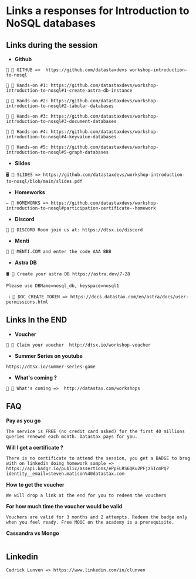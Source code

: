 # Links a responses for Introduction to NoSQL databases

## Links during the session

- **Github**

```
🔔 🔗 GITHUB =>  https://github.com/datastaxdevs workshop-introduction-to-nosql

🔔 🔗 Hands-on #1: https://github.com/datastaxdevs/workshop-introduction-to-nosql#1-create-astra-db-instance

🔔 🔗 Hands-on #2: https://github.com/datastaxdevs/workshop-introduction-to-nosql#2-tabular-databases

🔔 🔗 Hands-on #3: https://github.com/datastaxdevs/workshop-introduction-to-nosql#3-document-databases

🔔 🔗 Hands-on #4: https://github.com/datastaxdevs/workshop-introduction-to-nosql#4-keyvalue-databases

🔔 🔗 Hands-on #5: https://github.com/datastaxdevs/workshop-introduction-to-nosql#5-graph-databases
```

- **Slides**

```
🖥️ 🔗 SLIDES => https://github.com/datastaxdevs/workshop-introduction-to-nosql/blob/main/slides.pdf
```

- **Homeworks**

```
✏️ 🔗 HOMEWORKS => https://github.com/datastaxdevs/workshop-introduction-to-nosql#participation-certificate--homework
```

- **Discord**

```
💬 🔗 DISCORD Room join us at: https://dtsx.io/discord
```

- **Menti**

```
🎲 🔗 MENTI.COM and enter the code AAA BBB
```

- **Astra DB**

```
🛢️ 🔗 Create your astra DB https://astra.dev/7-28
```

```
Please use DBName=nosql_db, keyspace=nosql1
```

```
 ℹ️ 🔗 DOC CREATE TOKEN => https://docs.datastax.com/en/astra/docs/user-permissions.html
```

## Links In the END

- **Voucher**

```
🔔 🔗 Claim your voucher  http://dtsx.io/workshop-voucher
```

- **Summer Series on youtube**

```
https://dtsx.io/summer-series-game
```

- **What's coming ?**

```
🔔 🔗 What's coming =>  http://datastax.com/workshops
```

## FAQ

**Pay as you go**

```
The service is FREE (no credit card asked) for the first 40 millions queries renewed each month. Datastax pays for you.
```

**Will I get a certificate ?**

```
There is no certificate to attend the session, you get a BADGE to brag with on linkedin doing homework sample => https://api.badgr.io/public/assertions/ePpELRS6QKu2PFjzSIcmPQ?identity__email=steven.matison%40datastax.com
```

**How to get the voucher**

```
We will drop a link at the end for you to redeem the vouchers
```

**For how much time the voucher would be valid**

```
Vouchers are valid for 3 months and 2 attempts. Redeem the badge only when you feel ready. Free MOOC on the academy is a prerequisite.
```

**Cassandra vs Mongo**

```

```

## Linkedin

```
Cedrick Lunven => https://www.linkedin.com/in/clunven
```
